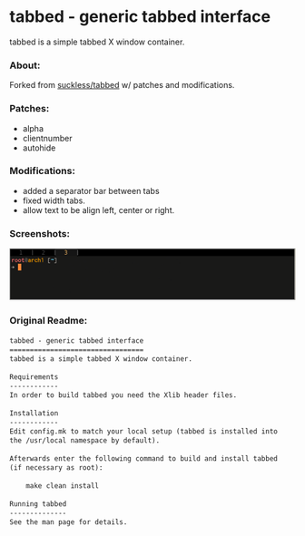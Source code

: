 tabbed - generic tabbed interface
=================================
tabbed is a simple tabbed X window container.

### About:
Forked from [suckless/tabbed](https://git.suckless.org/tabbed) w/ patches and modifications.

### Patches:
- alpha
- clientnumber
- autohide
### Modifications:
- added a separator bar between tabs
- fixed width tabs.
- allow text to be align left, center or right.
### Screenshots:
![tabbed & st](screenshots/tabbed_st.png)
### Original Readme:
```
tabbed - generic tabbed interface
=================================
tabbed is a simple tabbed X window container.

Requirements
------------
In order to build tabbed you need the Xlib header files.

Installation
------------
Edit config.mk to match your local setup (tabbed is installed into
the /usr/local namespace by default).

Afterwards enter the following command to build and install tabbed
(if necessary as root):

    make clean install

Running tabbed
--------------
See the man page for details.
```
